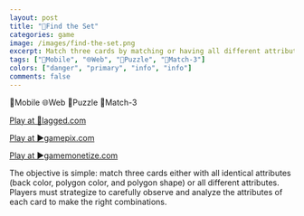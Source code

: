 ```yaml
---
layout: post
title: "🔼Find the Set"
categories: game
image: /images/find-the-set.png
excerpt: Match three cards by matching or having all different attributes.
tags: ["📱Mobile", "🌐Web", "🧩Puzzle", "🍭Match-3"]
colors: ["danger", "primary", "info", "info"]
comments: false
---
```


<span class="badge badge-danger">📱Mobile</span>
<span class="badge badge-primary">🌐Web</span>
<span class="badge badge-info">🧩Puzzle</span>
<span class="badge badge-info">🍭Match-3</span>

<a href="https://lagged.com/play/6826/" class="btn btn-primary btn-lg">Play at 🎯lagged.com</a>

<a href="https://www.gamepix.com/play/find-the-set" class="btn btn-primary btn-lg">Play at ▶️gamepix.com</a>

<a href="https://html5.gamemonetize.co/n7hoa1t36i9lx3gc6isv255w706btl1q/" class="btn btn-primary btn-lg">Play at ▶️gamemonetize.com</a>

The objective is simple: match three cards either with all identical attributes (back color, polygon color, and polygon shape) or all different attributes. Players must strategize to carefully observe and analyze the attributes of each card to make the right combinations.